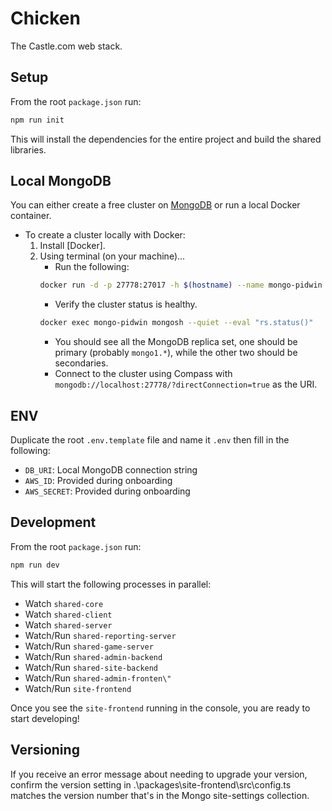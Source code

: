 # Chicken

The Castle.com web stack.

## Setup

From the root `package.json` run:

```bash
npm run init
```

This will install the dependencies for the entire project and build the shared libraries.

## Local MongoDB

You can either create a free cluster on [MongoDB] or run a local Docker container.

   - To create a cluster locally with Docker:
      1. Install [Docker].
      1. Using terminal (on your machine)...
         - Run the following:
         ```bash
         docker run -d -p 27778:27017 -h $(hostname) --name mongo-pidwin mongo:latest --replSet=dbrs && sleep 5 && docker exec mongo-pidwin mongosh --quiet --eval "rs.initiate();"
         ```
         - Verify the cluster status is healthy.
         ```bash
         docker exec mongo-pidwin mongosh --quiet --eval "rs.status()"
         ```
         - You should see all the MongoDB replica set, one should be primary (probably `mongo1.*`), while the other two should be secondaries.
         - Connect to the cluster using Compass with `mongodb://localhost:27778/?directConnection=true` as the URI.

## ENV

Duplicate the root `.env.template` file and name it `.env` then fill in the following:

- `DB_URI`: Local MongoDB connection string
- `AWS_ID`: Provided during onboarding
- `AWS_SECRET`: Provided during onboarding

## Development

From the root `package.json` run:

```bash
npm run dev
```

This will start the following processes in parallel:

- Watch `shared-core`
- Watch `shared-client`
- Watch `shared-server`
- Watch/Run `shared-reporting-server`
- Watch/Run `shared-game-server`
- Watch/Run `shared-admin-backend`
- Watch/Run `shared-site-backend`
- Watch/Run `shared-admin-fronten\"`
- Watch/Run `site-frontend`

Once you see the `site-frontend` running in the console, you are ready to start developing!

[MongoDB]: https://www.mongodb.com/

## Versioning

If you receive an error message about needing to upgrade your version, confirm the version setting in .\packages\site-frontend\src\config.ts matches the version number that's in the Mongo site-settings collection.
